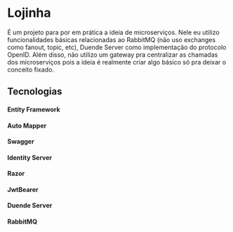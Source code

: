 # Lojinha

É um projeto para por em prática a ideia de microserviços. Nele eu utilizo funcionalidades básicas relacionadas ao RabbitMQ (não uso exchanges como fanout, topic, etc), Duende Server como implementação do protocolo OpenID. Além disso, não utilizo um gateway pra centralizar as chamadas dos microserviços pois a ideia é realmente criar algo básico só pra deixar o conceito fixado.

## Tecnologias

#### Entity Framework

#### Auto Mapper

#### Swagger 

#### Identity Server

#### Razor

#### JwtBearer

#### Duende Server

#### RabbitMQ

